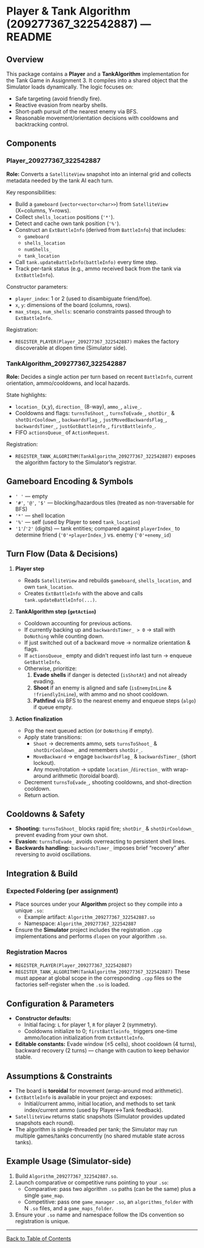 # Player & Tank Algorithm (209277367_322542887) — README

## Overview
This package contains a **Player** and a **TankAlgorithm** implementation for the Tank Game in Assignment 3. It compiles into a shared object that the Simulator loads dynamically. The logic focuses on:
- Safe targeting (avoid friendly fire).
- Reactive evasion from nearby shells.
- Short-path pursuit of the nearest enemy via BFS.
- Reasonable movement/orientation decisions with cooldowns and backtracking control.

## Components

### Player_209277367_322542887
**Role:** Converts a `SatelliteView` snapshot into an internal grid and collects metadata needed by the tank AI each turn.

Key responsibilities:
- Build a `gameboard` (`vector<vector<char>>`) from `SatelliteView` (X=columns, Y=rows).
- Collect `shells_location` positions (`'*'`).
- Detect and cache own tank position (`'%'`).
- Construct an `ExtBattleInfo` (derived from `BattleInfo`) that includes:
  - `gameboard`
  - `shells_location`
  - `numShells_`
  - `tank_location`
- Call `tank.updateBattleInfo(battleInfo)` every time step.
- Track per-tank status (e.g., ammo received back from the tank via `ExtBattleInfo`).

Constructor parameters:
- `player_index`: 1 or 2 (used to disambiguate friend/foe).
- `x`, `y`: dimensions of the board (columns, rows).
- `max_steps`, `num_shells`: scenario constraints passed through to `ExtBattleInfo`.

Registration:
- `REGISTER_PLAYER(Player_209277367_322542887)` makes the factory discoverable at dlopen time (Simulator side).

### TankAlgorithm_209277367_322542887
**Role:** Decides a single action per turn based on recent `BattleInfo`, current orientation, ammo/cooldowns, and local hazards.

State highlights:
- `location_` (x,y), `direction_` (8-way), `ammo_`, `alive_`.
- Cooldowns and flags: `turnsToShoot_`, `turnsToEvade_`, `shotDir_` & `shotDirCooldown_`, `backwardsFlag_`, `justMovedBackwardsFlag_`, `backwardsTimer_`, `justGotBattleinfo_`, `firstBattleinfo_`.
- FIFO `actionsQueue_` of `ActionRequest`.

Registration:
- `REGISTER_TANK_ALGORITHM(TankAlgorithm_209277367_322542887)` exposes the algorithm factory to the Simulator’s registrar.

## Gameboard Encoding & Symbols
- `' '` — empty
- `'#'`, `'@'`, `'$'` — blocking/hazardous tiles (treated as non-traversable for BFS)
- `'*'` — shell location
- `'%'` — self (used by Player to seed `tank_location`)
- `'1'`/`'2'` (digits) — tank entities; compared against `playerIndex_` to determine friend (`'0'+playerIndex_`) vs. enemy (`'0'+enemy_id`)

## Turn Flow (Data & Decisions)

1. **Player step**
   - Reads `SatelliteView` and rebuilds `gameboard`, `shells_location`, and own `tank_location`.
   - Creates `ExtBattleInfo` with the above and calls `tank.updateBattleInfo(...)`.

2. **TankAlgorithm step (`getAction`)**
   - Cooldown accounting for previous actions.
   - If currently backing up and `backwardsTimer_ > 0` → stall with `DoNothing` while counting down.
   - If just switched out of a backward move → normalize orientation & flags.
   - If `actionsQueue_` empty and didn’t request info last turn → enqueue `GetBattleInfo`.
   - Otherwise, prioritize:
     1. **Evade shells** if danger is detected (`isShotAt`) and not already evading.
     2. **Shoot** if an enemy is aligned and safe (`isEnemyInLine` & `!friendlyInLine`), with ammo and no shoot cooldown.
     3. **Pathfind** via BFS to the nearest enemy and enqueue steps (`algo`) if queue empty.

3. **Action finalization**
   - Pop the next queued action (or `DoNothing` if empty).
   - Apply state transitions:
     - `Shoot` → decrements ammo, sets `turnsToShoot_` & `shotDirCooldown_` and remembers `shotDir_`.
     - `MoveBackward` → engage `backwardsFlag_` & `backwardsTimer_` (short lockout).
     - Any move/rotation → update `location_`/`direction_` with wrap-around arithmetic (toroidal board).
   - Decrement `turnsToEvade_`, shooting cooldowns, and shot-direction cooldown.
   - Return action.

## Cooldowns & Safety
- **Shooting:** `turnsToShoot_` blocks rapid fire; `shotDir_` & `shotDirCooldown_` prevent evading from your own shot.
- **Evasion:** `turnsToEvade_` avoids overreacting to persistent shell lines.
- **Backwards handling:** `backwardsTimer_` imposes brief “recovery” after reversing to avoid oscillations.

## Integration & Build

### Expected Foldering (per assignment)
- Place sources under your **Algorithm** project so they compile into a unique `.so`:
  - Example artifact: `Algorithm_209277367_322542887.so`
  - Namespace: `Algorithm_209277367_322542887`
- Ensure the **Simulator** project includes the registration `.cpp` implementations and performs `dlopen` on your algorithm `.so`.

### Registration Macros
- `REGISTER_PLAYER(Player_209277367_322542887)`
- `REGISTER_TANK_ALGORITHM(TankAlgorithm_209277367_322542887)`
These must appear at global scope in the corresponding `.cpp` files so the factories self-register when the `.so` is loaded.

## Configuration & Parameters
- **Constructor defaults:**
  - Initial facing: `L` for player 1, `R` for player 2 (symmetry).
  - Cooldowns initialize to 0; `firstBattleinfo_` triggers one-time ammo/location initialization from `ExtBattleInfo`.
- **Editable constants:** Evade window (≤5 cells), shoot cooldown (4 turns), backward recovery (2 turns) — change with caution to keep behavior stable.

## Assumptions & Constraints
- The board is **toroidal** for movement (wrap-around mod arithmetic).
- `ExtBattleInfo` is available in your project and exposes:
  - Initial/current ammo, initial location, and methods to set tank index/current ammo (used by Player↔Tank feedback).
- `SatelliteView` returns static snapshots (Simulator provides updated snapshots each round).
- The algorithm is single-threaded per tank; the Simulator may run multiple games/tanks concurrently (no shared mutable state across tanks).

## Example Usage (Simulator-side)
1. Build `Algorithm_209277367_322542887.so`.
2. Launch comparative or competitive runs pointing to your `.so`:
   - Comparative: pass two algorithm `.so` paths (can be the same) plus a single `game_map`.
   - Competitive: pass one `game_manager` `.so`, an `algorithms_folder` with N `.so` files, and a `game_maps_folder`.
3. Ensure your `.so` name and namespace follow the IDs convention so registration is unique.

---

[Back to Table of Contents](../README.md)